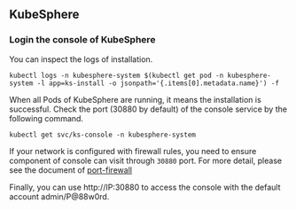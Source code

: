 ## KubeSphere

### Login the console of KubeSphere

You can inspect the logs of installation.

```
kubectl logs -n kubesphere-system $(kubectl get pod -n kubesphere-system -l app=ks-install -o jsonpath='{.items[0].metadata.name}') -f
```

When all Pods of KubeSphere are running, it means the installation is successful. Check the port (30880 by default) of the console service by the following command. 

```
kubectl get svc/ks-console -n kubesphere-system
```
If your network is configured with firewall rules, you need to ensure component of console can visit through `30880` port. For more detail, please see the document of [port-firewall](https://kubesphere.com.cn/docs/v3.3/installing-on-linux/introduction/port-firewall/)


Finally, you can use http://IP:30880 to access the console with the default account admin/P@88w0rd.

